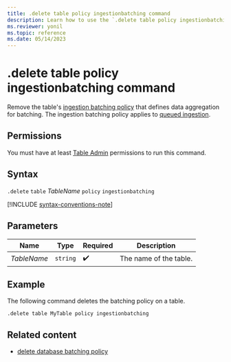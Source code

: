 ```yaml
---
title: .delete table policy ingestionbatching command
description: Learn how to use the `.delete table policy ingestionbatching` command to remove a table's ingestion batching policy.
ms.reviewer: yonil
ms.topic: reference
ms.date: 05/14/2023
---
```

# .delete table policy ingestionbatching command

Remove the table's [ingestion batching policy](batching-policy.md) that defines data aggregation for batching. The ingestion batching policy applies to [queued ingestion](../../ingest-data-overview.md#continuous-data-ingestion).

## Permissions

You must have at least [Table Admin](access-control/role-based-access-control.md) permissions to run this command.

## Syntax

`.delete` `table` *TableName* `policy` `ingestionbatching`

[!INCLUDE [syntax-conventions-note](../../includes/syntax-conventions-note.md)]

## Parameters

|Name|Type|Required|Description|
|--|--|--|--|
|*TableName*| `string` | :heavy_check_mark:|The name of the table.|

## Example

The following command deletes the batching policy on a table.

```kusto
.delete table MyTable policy ingestionbatching
```

## Related content

* [delete database batching policy](delete-database-ingestion-batching-policy.md)
